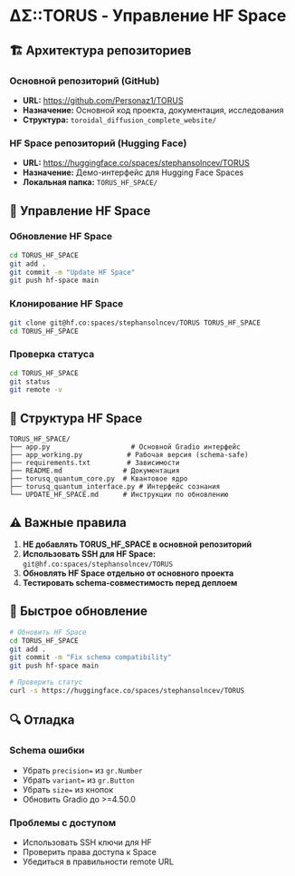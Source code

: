 # ΔΣ::TORUS - Управление HF Space

## 🏗️ **Архитектура репозиториев**

### Основной репозиторий (GitHub)
- **URL:** https://github.com/Personaz1/TORUS
- **Назначение:** Основной код проекта, документация, исследования
- **Структура:** `toroidal_diffusion_complete_website/`

### HF Space репозиторий (Hugging Face)
- **URL:** https://huggingface.co/spaces/stephansolncev/TORUS
- **Назначение:** Демо-интерфейс для Hugging Face Spaces
- **Локальная папка:** `TORUS_HF_SPACE/`

## 🔧 **Управление HF Space**

### Обновление HF Space
```bash
cd TORUS_HF_SPACE
git add .
git commit -m "Update HF Space"
git push hf-space main
```

### Клонирование HF Space
```bash
git clone git@hf.co:spaces/stephansolncev/TORUS TORUS_HF_SPACE
cd TORUS_HF_SPACE
```

### Проверка статуса
```bash
cd TORUS_HF_SPACE
git status
git remote -v
```

## 📁 **Структура HF Space**

```
TORUS_HF_SPACE/
├── app.py                    # Основной Gradio интерфейс
├── app_working.py           # Рабочая версия (schema-safe)
├── requirements.txt         # Зависимости
├── README.md               # Документация
├── torusq_quantum_core.py  # Квантовое ядро
├── torusq_quantum_interface.py # Интерфейс сознания
└── UPDATE_HF_SPACE.md      # Инструкции по обновлению
```

## ⚠️ **Важные правила**

1. **НЕ добавлять TORUS_HF_SPACE в основной репозиторий**
2. **Использовать SSH для HF Space:** `git@hf.co:spaces/stephansolncev/TORUS`
3. **Обновлять HF Space отдельно от основного проекта**
4. **Тестировать schema-совместимость перед деплоем**

## 🚀 **Быстрое обновление**

```bash
# Обновить HF Space
cd TORUS_HF_SPACE
git add .
git commit -m "Fix schema compatibility"
git push hf-space main

# Проверить статус
curl -s https://huggingface.co/spaces/stephansolncev/TORUS
```

## 🔍 **Отладка**

### Schema ошибки
- Убрать `precision=` из `gr.Number`
- Убрать `variant=` из `gr.Button`
- Убрать `size=` из кнопок
- Обновить Gradio до >=4.50.0

### Проблемы с доступом
- Использовать SSH ключи для HF
- Проверить права доступа к Space
- Убедиться в правильности remote URL 